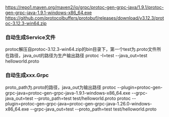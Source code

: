 https://repo1.maven.org/maven2/io/grpc/protoc-gen-grpc-java/1.9.1/protoc-gen-grpc-java-1.9.1-windows-x86_64.exe
https://github.com/protocolbuffers/protobuf/releases/download/v3.12.3/protoc-3.12.3-win64.zip

### 自动生成Service文件
protoc解压自protoc-3.12.3-win64.zip的bin目录下，第一个test为.proto文件所在路径，java_out的路径为生产输出路径
protoc -I=test --java_out=test helloworld.proto


### 自动生成xxx.Grpc
proto_path为.proto的路径，java_out为输出路径
protoc --plugin=protoc-gen-grpc-java=protoc-gen-grpc-java-1.9.1-windows-x86_64.exe --grpc-java_out=test --proto_path=test test/helloworld.proto
protoc --plugin=protoc-gen-grpc-java=protoc-gen-grpc-java-1.26.0-windows-x86_64.exe --grpc-java_out=test --proto_path=test test/helloworld.proto

